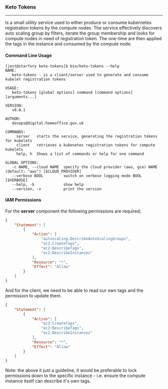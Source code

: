 ### **Keto Tokens**
----

Is a small utility service used to either produce or consume kubernetes registration tokens by the compute nodes. The service effectively discovers auto scaling group by filters, iterate the group membership and looks for compute nodes in need of registration token. The one-time are then applied the tags in the instance and consumed by the compute node.

#### **Command Line Usage**

```shell
[jest@starfury keto-tokens]$ bin/keto-tokens --help
NAME:
   keto-tokens - is a client/server used to generate and consume kubelet registration tokens

USAGE:
   keto-tokens [global options] command [command options] [arguments...]

VERSION:
   v0.0.1

AUTHOR:
   devops@digital.homeoffice.gov.uk

COMMANDS:
     server   starts the service, generating the registration tokens for kubelets
     client   retrieves a kubenetes registration tokens for compute kubelets
     help, h  Shows a list of commands or help for one command

GLOBAL OPTIONS:
   -c NAME, --cloud NAME  specify the cloud provider (aws, gce) NAME (default: "aws") [$CLOUD_PROVIDER]
   --verbose BOOL         switch on verbose logging mode BOOL [$VERBOSE]
   --help, -h             show help
   --version, -v          print the version
```

#### **IAM Permissions**

For the **server** component the following permissions are required;

```JSON
{
    "Statement": [
        {
            "Action": [
                "autoscaling:DescribeAutoScalingGroups",
                "ec2:CreateTags",
                "ec2:DescribeTags",
                "ec2:DescribeInstances"
            ],
            "Resource": "*",
            "Effect": "Allow"
        }
    ]
}
```
And for the client, we need to be able to read our own tags and the permission to update them.
```JSON
{
    "Statement": [
        {
            "Action": [
                "ec2:CreateTags",
                "ec2:DescribeTags",
                "ec2:DescribeInstances"
            ],
            "Resource": "*",
            "Effect": "Allow"
        }
    ]
}
```
Note: the above it just a guideline, it would be preferable to lock permissions down to the specific instance - i.e. ensure the compute instance itself can describe it's own tags.
